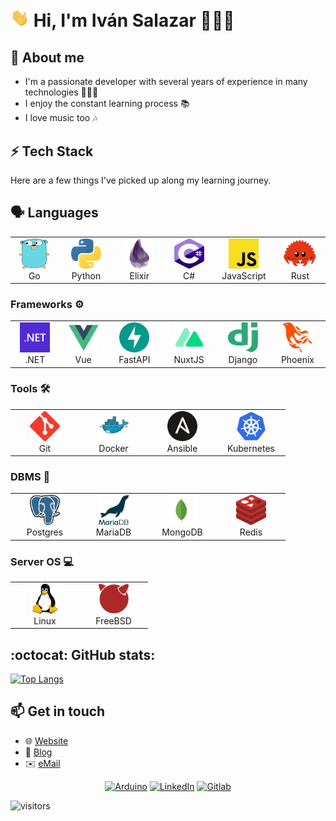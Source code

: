 # <img src="https://raw.githubusercontent.com/ABSphreak/ABSphreak/master/gifs/Hi.gif" width="30px"> Hi, I'm Iván Salazar 👨🏻‍💻

## 👀 About me

- I'm a passionate developer with several years of experience in many technologies 👨🏻‍💻
- I enjoy the constant learning process 📚
- I love music too 🎶

## ⚡ Tech Stack

Here are a few things I've picked up along my learning journey.

## 🗣️ Languages

<table align="center">
    <tr>
        <td align="center" width="96">
            <a href="https://go.dev">
                <img src="./img/golang.svg" width="48" height="48" alt="Go" />
            </a>
            <br>Go
        </td>
        <td align="center" width="96">
            <a href="https://www.python.org">
                <img src="./img/python.svg" width="48" height="48" alt="Python" />
            </a>
            <br>Python
        </td>
        <td align="center" width="96">
            <a href="https://elixir-lang.org">
                <img src="./img/elixir.svg" width="48" height="48" alt="Elixir" />
            </a>
            <br>Elixir
        </td>
        <td align="center" width="96">
            <a href="#">
                <img src="./img/csharp.svg" width="48" height="48" alt="CSharp" />
            </a>
            <br>C#
        </td>
        <td align="center" width="96">
            <a href="#">
                <img src="./img/js.svg" width="48" height="48" alt="JavaScript" />
            </a>
            <br>JavaScript
        </td>
        <td align="center" width="96">
            <a href="https://www.rust-lang.org/es">
                <img src="./img/rust.svg" width="58" height="48" alt="Rust" />
            </a>
            <br>Rust
        </td>
    </tr>
</table>

### Frameworks ⚙️

<table align="center">
    <tr>
        <td align="center" width="96">
            <a href="https://dotnet.microsoft.com/en-us/">
                <img src="./img/dotnet.svg" width="48" height="48" alt="dotnet" />
            </a>
            <br>.NET
        </td>
        <td align="center" width="96">
            <a href="https://vuejs.org">
                <img src="./img/vue.svg" width="48" height="48" alt="Vue" />
            </a>
            <br>Vue
        </td>
        <td align="center" width="96">
            <a href="https://fastapi.tiangolo.com">
                <img src="./img/fastapi.svg" width="48" height="48" alt="FastAPI" />
            </a>
            <br>FastAPI
        </td>
        <td align="center" width="96">
            <a href="https://nuxtjs.org">
                <img src="./img/nuxt.svg" width="48" height="48" alt="Nuxtjs" />
            </a>
            <br>NuxtJS
        </td>
        <td align="center" width="96">
            <a href="https://www.djangoproject.com">
                <img src="./img/django.svg" width="48" height="48" alt="Django" />
            </a>
            <br>Django
        </td>
        <td align="center" width="96">
            <a href="https://www.phoenixframework.org">
                <img src="./img/phoenix-36.svg" width="48" height="48" alt="Phoenix" />
            </a>
            <br>Phoenix
        </td>
    </tr>
</table>

### Tools 🛠️

<table align="center">
    <tr>
        <td align="center" width="96">
            <a href="#">
                <img src="./img/git.svg" width="48" height="48" alt="git" />
            </a>
            <br>Git
        </td>
        <td align="center" width="96">
            <a href="#">
                <img src="./img/docker.svg" width="48" height="48" alt="Docker" />
            </a>
            <br>Docker
        </td>
        <td align="center" width="96">
            <a href="#">
                <img src="./img/ansible.svg" width="48" height="48" alt="Ansible" />
            </a>
            <br>Ansible
        </td>
        <td align="center" width="96">
            <a href="#">
                <img src="./img/kubernets.svg" width="48" height="48" alt="K8s" />
            </a>
            <br>Kubernetes
        </td>
    </tr>
</table>

### DBMS 💾

<table align="center">
    <tr>
        <td align="center" width="96">
            <a href="#">
                <img src="./img/postgres.svg" width="48" height="48" alt="Golang" />
            </a>
            <br>Postgres
        </td>
        <td align="center" width="96">
            <a href="#">
                <img src="./img/mariadb.svg" width="48" height="48" alt="MariaDB" />
            </a>
            <br>MariaDB
        </td>
        <td align="center" width="96">
            <a href="#">
                <img src="./img/mongodb.svg" width="48" height="48" alt="MongoDB" />
            </a>
            <br>MongoDB
        </td>
        <td align="center" width="96">
            <a href="#">
                <img src="./img/redis.svg" width="48" height="48" alt="Redis" />
            </a>
            <br>Redis
        </td>
    </tr>
</table>

### Server OS 💻

<table align="center">
    <tr>
        <td align="center" width="96">
            <a href="#">
                <img src="./img/linux.svg" width="48" height="48" alt="Linux" />
            </a>
            <br>Linux
        </td>
        <td align="center" width="96">
            <a href="#">
                <img src="./img/freebsd.svg" width="48" height="48" alt="FreeBSD" />
            </a>
            <br>FreeBSD
        </td>
    </tr>
</table>

## :octocat: GitHub stats:  
[![Top Langs](https://github-readme-stats.vercel.app/api/top-langs/?username=ivangsm&layout=compact)](https://github.com/ivangsm/github-readme-stats)

## 📫 Get in touch

- 🌐 [Website](https://ivansalazar.dev)
- 📄 [Blog](https://blog.ivansalazar.dev)
- ✉️ [eMail](mailto:me@ivansalazar.dev)

<div align="center">
    <a href="https://twitter.com/ivangsm"><img alt="Arduino" src="https://img.shields.io/badge/-Twitter-%231DA1F2?logo=Twitter&logoColor=white"></a>
    <a href="https://www.linkedin.com/in/ivangsm/"><img alt="LinkedIn" src="https://img.shields.io/badge/-LinkedIn-%230A66C2?logo=LinkedIn&logoColor=white"></a>
    <a href="https://gitlab.com/ivangsm"><img alt="Gitlab" src="https://img.shields.io/badge/-Gitlab-%23ffffff?logo=Gitlab&logoColor=white"></a>
</div>

![visitors](https://visitor-badge.glitch.me/badge?page_id=ivangsm/ivangsm)

